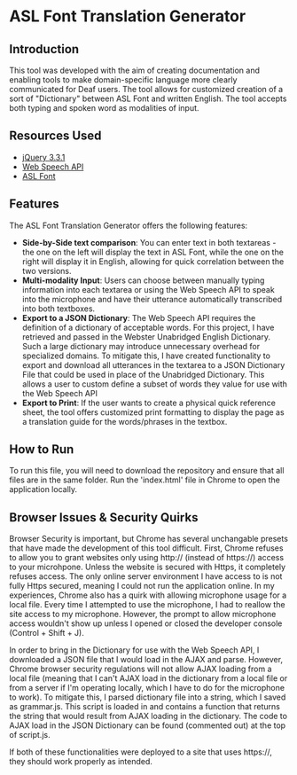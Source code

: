 # ASL Font Translation Generator

## Introduction
This tool was developed with the aim of creating documentation and enabling tools to make domain-specific language more clearly communicated for Deaf users.  The tool allows for customized creation of a sort of "Dictionary" between ASL Font and written English.  The tool accepts both typing and spoken word as modalities of input.

## Resources Used
- [jQuery 3.3.1](https://ajax.googleapis.com/ajax/libs/jquery/3.3.1/jquery.min.js)
- [Web Speech API](https://github.com/mdn/web-speech-api)
- [ASL Font](http://aslfont.github.io/Symbol-Font-For-ASL/try-it.html)

## Features
The ASL Font Translation Generator offers the following features:
 - **Side-by-Side text comparison**: You can enter text in both textareas - the one on the left will display the text in ASL Font, while the one on the right will display it in English, allowing for quick correlation between the two versions.
 - **Multi-modality Input**: Users can choose between manually typing information into each textarea or using the Web Speech API to speak into the microphone and have their utterance automatically transcribed into both textboxes.
 - **Export to a JSON Dictionary**: The Web Speech API requires the definition of a dictionary of acceptable words.  For this project, I have retrieved and passed in the Webster Unabridged English Dictionary.  Such a large dictionary may introduce unnecessary overhead for specialized domains.  To mitigate this, I have created functionality to export and download all utterances in the textarea to a JSON Dictionary File that could be used in place of the Unabridged Dictionary.  This allows a user to custom define a subset of words they value for use with the Web Speech API
 - **Export to Print**: If the user wants to create a physical quick reference sheet, the tool offers customized print formatting to display the page as a translation guide for the words/phrases in the textbox.

## How to Run
To run this file, you will need to download the repository and ensure that all files are in the same folder. Run the 'index.html' file in Chrome to open the application locally.

## Browser Issues & Security Quirks
Browser Security is important, but Chrome has several unchangable presets that have made the development of this tool difficult.  First, Chrome refuses to allow you to grant websites only using http:// (instead of https://) access to your microhpone. Unless the website is secured with Https, it completely refuses access.  The only online server environment I have access to is not fully Https secured, meaning I could not run the application online.  In my experiences, Chrome also has a quirk with allowing microphone usage for a local file. Every time I attempted to use the microphone, I had to reallow the site access to my microphone. However, the prompt to allow microphone access wouldn't show up unless I opened or closed the developer console (Control + Shift + J).

In order to bring in the Dictionary for use with the Web Speech API, I downloaded a JSON file that I would load in the AJAX and parse.  However, Chrome browser security regulations will not allow AJAX loading from a local file (meaning that I can't AJAX load in the dictionary from a local file or from a server if I'm operating locally, which I have to do for the microphone to work). To mitigate this, I parsed dictionary file into a string, which I saved as grammar.js.  This script is loaded in and contains a function that returns the string that would result from AJAX loading in the dictionary.  The code to AJAX load in the JSON Dictionary can be found (commented out) at the top of script.js.

If both of these functionalities were deployed to a site that uses https://, they should work properly as intended.
